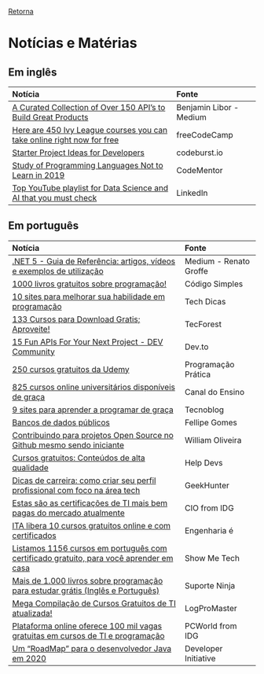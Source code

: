[Retorna](../README.md)

# Notícias e Matérias

## Em inglês

| Notícia                                                                                                                                                                                          | Fonte                   |
|:-------------------------------------------------------------------------------------------------------------------------------------------------------------------------------------------------|:------------------------|
| [A Curated Collection of Over 150 API’s to Build Great Products](https://benjamin-libor.medium.com/a-curated-collection-of-over-150-apis-to-build-great-products-fdcfa0f361bc)                   | Benjamin Libor - Medium |
| [Here are 450 Ivy League courses you can take online right now for free](https://www.freecodecamp.org/news/here-are-380-ivy-league-courses-you-can-take-online-right-now-for-free-9b3ffcbd7b8c/) | freeCodeCamp            |
| [Starter Project Ideas for Developers](https://codeburst.io/starter-project-ideas-for-developers-760b5def1793)                                                                                   | codeburst.io            |
| [Study of Programming Languages Not to Learn in 2019](https://www.codementor.io/blog/worst-languages-2019-6mvbfg3w9x)                                                                            | CodeMentor              |
| [Top YouTube playlist for Data Science and AI that you must check](https://www.linkedin.com/pulse/top-youtube-playlist-data-science-ai-you-must-check-mamdapure)                                 | LinkedIn                |

## Em português

| Notícia                                                                                                                                                                                                                                                         | Fonte                  |
|:----------------------------------------------------------------------------------------------------------------------------------------------------------------------------------------------------------------------------------------------------------------|:-----------------------|
| [.NET 5 - Guia de Referência: artigos, vídeos e exemplos de utilização](https://renatogroffe.medium.com/net-5-guia-de-refer%C3%AAncia-artigos-v%C3%ADdeos-e-exemplos-de-utiliza%C3%A7%C3%A3o-2702336c9ec5)                                                      | Medium - Renato Groffe |
| [1000 livros gratuitos sobre programação!](https://codigosimples.net/2016/02/12/1000-livros-gratuitos-sobre-programacao)                                                                                                                                        | Código Simples         |
| [10 sites para melhorar sua habilidade em programação](http://techdicas.net.br/10-sites-para-melhorar-sua-habilidade-em-programacao/)                                                                                                                           | Tech Dicas             |
| [133 Cursos para Download Gratis; Aproveite!](https://www.tecforest.com.br/133-cursos-para-download-gratis-aproveite/)                                                                                                                                          | TecForest              |
| [15 Fun APIs For Your Next Project - DEV Community](https://dev.to/biplov/15-fun-apis-for-your-next-project-5053)                                                                                                                                               | Dev.to                 |
| [250 cursos gratuitos da Udemy](https://programacaopratica.com.br/2019/03/23/250-cursos-gratuitos-da-udemy/)                                                                                                                                                    | Programação Prática    |
| [825 cursos online universitários disponíveis de graça](https://canaldoensino.com.br/blog/825-cursos-online-universitarios-disponiveis-de-graca)                                                                                                                | Canal do Ensino        |
| [9 sites para aprender a programar de graça](https://tecnoblog.net/304000/aprender-a-programar-de-graca/)                                                                                                                                                       | Tecnoblog              |
| [Bancos de dados públicos](https://gomesfellipe.github.io/itemized/item2/)                                                                                                                                                                                      | Fellipe Gomes          |
| [Contribuindo para projetos Open Source no Github mesmo sendo iniciante](https://woliveiras.com.br/posts/contribuindo-para-projetos-open-source-no-github-mesmo-sendo-iniciante)                                                                                | William Oliveira       |
| [Cursos gratuitos: Conteúdos de alta qualidade](https://helpdevs.net/2020/01/28/aprenda-a-programar-cursos-gratuitos/)                                                                                                                                          | Help Devs              |
| [Dicas de carreira: como criar seu perfil profissional com foco na área tech](https://blog.geekhunter.com.br/dicas-de-carreira/)                                                                                                                                | GeekHunter             |
| [Estas são as certificações de TI mais bem pagas do mercado atualmente](https://cio.com.br/estas-sao-as-certificacoes-de-ti-mais-bem-pagas-do-mercado-atualmente/)                                                                                              | CIO from IDG           |
| [ITA libera 10 cursos gratuitos online e com certificados](https://engenhariae.com.br/editorial/colunas/ita-libera-10-cursos-gratuitos-online-e-com-certificados)                                                                                               | Engenharia é           |
| [Listamos 1156 cursos em português com certificado gratuito, para você aprender em casa](https://www.showmetech.com.br/1157-cursos-portugues-certificado-gratuito/)                                                                                             | Show Me Tech           |
| [Mais de 1.000 livros sobre programação para estudar grátis (Inglês e Português)](https://suporteninja.com/mais-de-1-000-livros-sobre-programacao-para-estudar-gratis-ingles-e-portugues/?fbclid=IwAR1KgzdnuUBik9otw798PaGu3wzEhrTvWfNp0rwAEZZU1dTEBllqPcUfVS8) | Suporte Ninja          |
| [Mega Compilação de Cursos Gratuitos de TI atualizada!](http://logpromaster.blogspot.com/p/cursos-gratuitos-de-ti-atualizada-2019.html)                                                                                                                         | LogProMaster           |
| [Plataforma online oferece 100 mil vagas gratuitas em cursos de TI e programação](https://pcworld.com.br/plataforma-online-oferece-100-mil-vagas-gratuitas-em-cursos-de-ti-e-programacao/)                                                                      | PCWorld from IDG       |
| [Um “RoadMap” para o desenvolvedor Java em 2020](https://deviniciative.wordpress.com/2020/02/24/um-roadmap-para-o-desenvolvedor-java-em-2020/)                                                                                                                  | Developer Initiative   |
